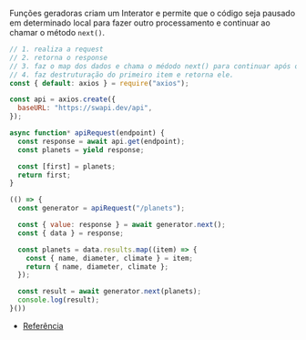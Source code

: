 Funções geradoras criam um Interator e permite que o código seja pausado em determinado local para fazer outro processamento e continuar ao chamar o método `next()`.

```js
// 1. realiza a request
// 2. retorna o response
// 3. faz o map dos dados e chama o médodo next() para continuar após o yield
// 4. faz destruturação do primeiro item e retorna ele.
const { default: axios } = require("axios");

const api = axios.create({
  baseURL: "https://swapi.dev/api",
});

async function* apiRequest(endpoint) {
  const response = await api.get(endpoint);
  const planets = yield response;

  const [first] = planets;
  return first;
}

(() => {
  const generator = apiRequest("/planets");

  const { value: response } = await generator.next();
  const { data } = response;

  const planets = data.results.map((item) => {
    const { name, diameter, climate } = item;
    return { name, diameter, climate };
  });

  const result = await generator.next(planets);
  console.log(result);
}())
```

- [Referência](https://www.youtube.com/watch?v=zfdxfiI5wu8&t=685s)
